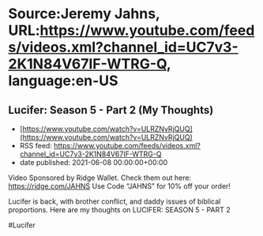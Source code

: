 # Source:Jeremy Jahns, URL:https://www.youtube.com/feeds/videos.xml?channel_id=UC7v3-2K1N84V67IF-WTRG-Q, language:en-US

## Lucifer: Season 5 - Part 2 (My Thoughts)
 - [https://www.youtube.com/watch?v=ULRZNvRjQUQ](https://www.youtube.com/watch?v=ULRZNvRjQUQ)
 - RSS feed: https://www.youtube.com/feeds/videos.xml?channel_id=UC7v3-2K1N84V67IF-WTRG-Q
 - date published: 2021-06-08 00:00:00+00:00

Video Sponsored by Ridge Wallet. Check them out here: https://ridge.com/JAHNS Use Code “JAHNS” for 10% off your order!

Lucifer is back, with brother conflict, and daddy issues of biblical proportions. Here are my thoughts on LUCIFER: SEASON 5 - PART 2

#Lucifer

